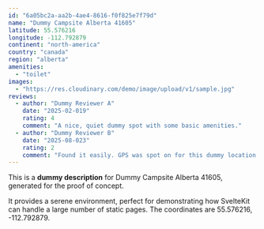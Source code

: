 ```yaml
---
id: "6a05bc2a-aa2b-4ae4-8616-f0f825e7f79d"
name: "Dummy Campsite Alberta 41605"
latitude: 55.576216
longitude: -112.792879
continent: "north-america"
country: "canada"
region: "alberta"
amenities:
  - "toilet"
images:
  - "https://res.cloudinary.com/demo/image/upload/v1/sample.jpg"
reviews:
  - author: "Dummy Reviewer A"
    date: "2025-02-019"
    rating: 4
    comment: "A nice, quiet dummy spot with some basic amenities."
  - author: "Dummy Reviewer B"
    date: "2025-08-023"
    rating: 2
    comment: "Found it easily. GPS was spot on for this dummy location."
---
```


This is a **dummy description** for Dummy Campsite Alberta 41605, generated for the proof of concept.

It provides a serene environment, perfect for demonstrating how SvelteKit can handle a large number of static pages. The coordinates are 55.576216, -112.792879.
